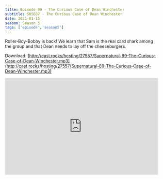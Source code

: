 ```yaml
---
title: Episode 89 - The Curious Case of Dean Winchester
subtitle: S05E07 - The Curious Case of Dean Winchester
date: 2021-01-15
season: Season 5
tags: ['episode','season5']
---
```


Roller-Boy-Bobby is back! We learn that Sam is the real card shark among the group and that Dean needs to lay off the cheeseburgers.

Download: [http://cast.rocks/hosting/27557/Supernatural-89-The-Curious-Case-of-Dean-Winchester.mp3](http://cast.rocks/hosting/27557/Supernatural-89-The-Curious-Case-of-Dean-Winchester.mp3)

<iframe src="https://cast.rocks/player/27557/Supernatural-89-The-Curious-Case-of-Dean-Winchester.mp3?episodeTitle=Episode%2089%20-%20The%20Curious%20Case%20of%20Dean%20Winchester&podcastTitle=Couple%20of%20Idjits&episodeDate=January%2015th%2C%202021&imageURL=https%3A%2F%2Fcast.rocks%2Fhosting%2F27557%2Ffeeds%2FCAURZ.jpg" style="border: none; min-height: 265px; max-height: 320px; max-width: 558px; min-width: 270px; width: 100%; height: 100%;" scrollbars="no"></iframe>
